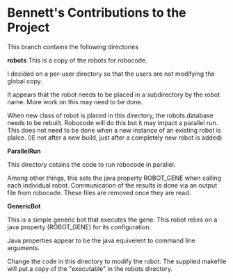 # Bennett's  Contributions to the Project #

This branch contains the following directories

**robots**
This is a copy of the robots for robocode.

I decided on a per-user directory so that the users are not modifying the global copy.  

It appears that the robot needs to be placed in a subdirectory by the robot name.  More work on this may need to be done.

When new class of robot is placed in this directory, the robots.database needs to be rebuilt.  Robocode will do this but it may impact a parallel run.  This does not need to be done when a new instance of an existing robot is plalce.  (IE not after a new build, just after a completely new robot is added)


**ParallelRun**

This directory cotains the code to run robocode in parallel. 

Among other things, this sets the java property ROBOT_GENE when calling each individual robot.    Communication of the results is done via an output file from robocode.  These files are removed once they are read.

**GenericBot**

This is a simple generic bot that executes the gene.    This robot relies on a java property (ROBOT_GENE) for its configuration.

Java properties appear to be the java equivelent to command line arguments.

Change the code in this directory to modify the robot.  The supplied makefile will put a  copy of the "executable" in the robots directory.

